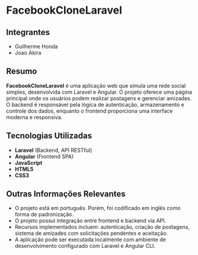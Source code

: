 # FacebookCloneLaravel

##  Integrantes
- Guilherme Honda  
- Joao Akira  

##  Resumo
**FacebookCloneLaravel** é uma aplicação web que simula uma rede social simples, desenvolvida com Laravel e Angular. O projeto oferece uma página principal onde os usuários podem realizar postagens e gerenciar amizades. O backend é responsável pela lógica de autenticação, armazenamento e controle dos dados, enquanto o frontend proporciona uma interface moderna e responsiva.

##  Tecnologias Utilizadas
- **Laravel** (Backend, API RESTful)
- **Angular** (Frontend SPA)
- **JavaScript**
- **HTML5**
- **CSS3**

##  Outras Informações Relevantes
- O projeto está em português. Porém, foi codificado em inglês como forma de padronização.
- O projeto possui integração entre frontend e backend via API.
- Recursos implementados incluem: autenticação, criação de postagens, sistema de amizades com solicitações pendentes e aceitação.
- A aplicação pode ser executada localmente com ambiente de desenvolvimento configurado com Laravel e Angular CLI.
